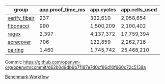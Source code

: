 | group | app.proof_time_ms | app.cycles | app.cells_used | leaf.proof_time_ms | leaf.cycles | leaf.cells_used |
| -- | -- | -- | -- | -- | -- | -- |
| [verify_fibair](https://github.com/openvm-org/openvm/blob/benchmark-results/benchmarks-pr/2154/verify_fibair-d62b0d9db9b7f187e7d0cf96d10f960c72c5138a.md) | 237 |  322,610 |  2,058,654 |- | - | - |
| [fibonacci](https://github.com/openvm-org/openvm/blob/benchmark-results/benchmarks-pr/2154/fibonacci-d62b0d9db9b7f187e7d0cf96d10f960c72c5138a.md) | 990 |  1,500,209 |  2,100,402 |- | - | - |
| [regex](https://github.com/openvm-org/openvm/blob/benchmark-results/benchmarks-pr/2154/regex-d62b0d9db9b7f187e7d0cf96d10f960c72c5138a.md) | 2,397 |  4,137,372 |  17,759,394 |- | - | - |
| [ecrecover](https://github.com/openvm-org/openvm/blob/benchmark-results/benchmarks-pr/2154/ecrecover-d62b0d9db9b7f187e7d0cf96d10f960c72c5138a.md) | 706 |  122,859 |  2,262,718 |- | - | - |
| [pairing](https://github.com/openvm-org/openvm/blob/benchmark-results/benchmarks-pr/2154/pairing-d62b0d9db9b7f187e7d0cf96d10f960c72c5138a.md) | 1,460 |  1,745,742 |  25,468,210 |- | - | - |


Commit: https://github.com/openvm-org/openvm/commit/d62b0d9db9b7f187e7d0cf96d10f960c72c5138a

[Benchmark Workflow](https://github.com/openvm-org/openvm/actions/runs/18325292707)
